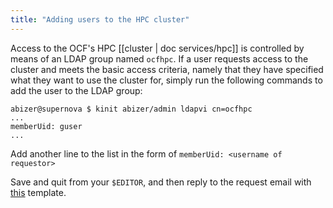 ```yaml
---
title: "Adding users to the HPC cluster"
---
```


Access to the OCF's HPC [[cluster | doc services/hpc]] is controlled by means
of an LDAP group named `ocfhpc`. If a user requests access to the cluster and
meets the basic access criteria, namely that they have specified what they
want to use the cluster for, simply run the following commands to add the user
to the LDAP group:

    abizer@supernova $ kinit abizer/admin ldapvi cn=ocfhpc
    ...
    memberUid: guser
    ...

Add another line to the list in the form of `memberUid: <username of requestor>`

Save and quit from your `$EDITOR`, and then reply to the request email with [this][hpc] template.

[hpc]: https://templates.ocf.berkeley.edu/#hpc-new-user
